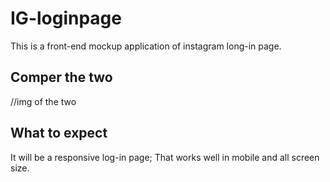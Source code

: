 # IG-loginpage
This is a front-end mockup application of instagram long-in page.

## Comper the two
//img of the two

## What to expect
It will be a responsive log-in page; That works well in mobile and all screen size.
